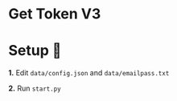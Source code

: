 # Get Token V3

# Setup 🔨

**1.** Edit `data/config.json` and `data/emailpass.txt`

**2.** Run `start.py`
